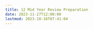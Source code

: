 ```yaml
---
title: 12 Mid Year Review Preparation
date: 2023-11-27T12:00:00
lastmod: 2023-10-16T07:41:04
---
```

